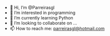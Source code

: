 - 👋 Hi, I’m @Parreirasgl
- 👀 I’m interested in programming
- 🌱 I’m currently learning Python
- 💞️ I’m looking to collaborate on ...
- 📫 How to reach me: parreirasgl@hotmail.com

<!---
Parreirasgl/Parreirasgl is a ✨ special ✨ repository because its `README.md` (this file) appears on your GitHub profile.
You can click the Preview link to take a look at your changes.
--->
